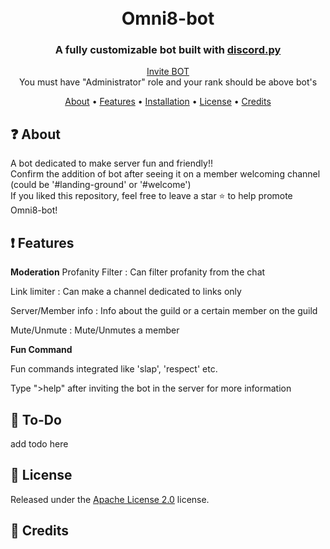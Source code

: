 <h1 align="center">
  <br>
  Omni8-bot
  <br>
</h1>

<h3 align=center>A fully customizable bot built with <a href=https://pypi.org/project/discord.py/>discord.py</a></h3>


<div align=center>
<!--   <a href="#">https://discord.com/api/oauth2/authorize?client_id=841547916199329812&permissions=8&scope=bot</a> -->
  <a href="https://discord.com/api/oauth2/authorize?client_id=841547916199329812&permissions=8&scope=bot">Invite BOT</a>
  <br>
  You must have "Administrator" role and your rank should be above bot's 
</div>

<p align="center">
  <a href="#about">About</a>
  •
  <a href="#Features">Features</a>
  •
  <a href="#installation">Installation</a>
  •
  <a href="#license">License</a>
  •
  <a href="#credits">Credits</a>
</p>

## ❓ About

A bot dedicated to make server fun and friendly!!
<br>
Confirm the addition of bot after seeing it on a member welcoming channel (could be '#landing-ground' or '#welcome')
<br>
If you liked this repository, feel free to leave a star ⭐ to help promote Omni8-bot!

## ❗ Features
<b>Moderation</b>
Profanity Filter : Can filter profanity from the chat

Link limiter : Can make a channel dedicated to links only 

Server/Member info : Info about the guild or a certain member on the guild

Mute/Unmute : Mute/Unmutes a member 

<b>Fun Command</b>

Fun commands integrated like 'slap', 'respect' etc.

Type ">help" after inviting the bot in the server for more information


## 📝 To-Do

add todo here

## 📖 License

Released under the [Apache License 2.0](https://github.com/BigDaddy058/Omni8-Bot/blob/main/LICENSE) license.

## 📜 Credits
